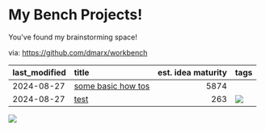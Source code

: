 # My Bench Projects!

You've found my brainstorming space!

via: https://github.com/dmarx/workbench

|last_modified|title|est. idea maturity|tags
|:---|:---|---:|:---|
|2024-08-27|[some basic how tos](how-to-basics.md)|5874||
|2024-08-27|[test](article.md)|263|[![](https://img.shields.io/badge/tag-playing_around-c5d714)](./tags/playing_around.md)|

[![](https://img.shields.io/badge/tag-playing_around-c5d714)](./tags/playing_around.md)